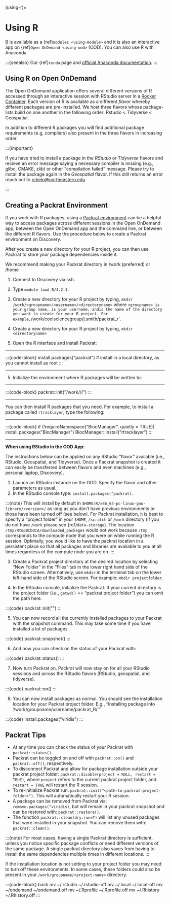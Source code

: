(using-r)=
# Using R

[R](https://www.r-project.org/) is available as a {ref}`modules <using-module>` and it is also an interactive app on {ref}`Open OnDemand <using-ood>` (OOD). You can also use R with Anaconda.

:::{seealso}
Our {ref}`conda` page and [official Anaconda documentation](https://docs.anaconda.com/anaconda/packages/r-language-pkg-docs/).
:::
## Using R on Open OnDemand

The Open OnDemand application offers several different versions of R accessed through an interactive session with RStudio server in a [Rocker Container](https://rocker-project.org/images/versioned/rstudio). Each version of R is available as a different *flavor* whereby different packages are pre-installed. We host three flavors whose package-lists build on one another in the following order: Rstudio < Tidyverse < Geospatial.

In addition to different R packages you will find additional package requirements (e.g, compilers) also present in the three flavors in increasing order.


:::{important}

If you have tried to install a package in the *RStudio* or *Tidyverse* flavors and recieve an error message saying a necessary compiler is missing (e.g., glibc, CMAKE, zlib) or other "compilation failed" message. Please try to install the package again in the *Geospatial* flavor. If this still returns an error reach out to rchelp@northeastern.edu

:::


## Creating a Packrat Environment

If you work with R packages, using a [Packrat environment](https://rstudio.github.io/packrat/) can be a helpful way to access packages across different sessions in the Open OnDemand app, between the Open OnDemand app and the command line, or between the different R flavors. Use the procedure below to create a Packrat environment on Discovery.

After you create a new directory for your R project, you can then use Packrat to store your package dependencies inside it.

We recommend making your Packrat directory in /work (preferred) or /home

1. Connect to Discovery via ssh.

1. Type `module load R/4.2.1`.

1. Create a new directory for your R project by typing, `mkdir /work/<groupname>/<username>/<directoryname>` where `<groupname> is your group name, `<username>` is your username, and `<directoryname>` is the name of the directory you want to create for your R project. For example, `/work/coolsciencegroup/j.smith/packrat_r`.

1. Create a new directory for your R project by typing, `mkdir <directoryname>`

1. Open the R interface and install Packrat:

______________________________________________________________________

:::{code-block}
   install.packages("packrat") # install in a local directory, as you cannot install as root
:::

______________________________________________________________________

5. Initialize the environment where R packages will be written to:

______________________________________________________________________

:::{code-block}
   packrat::init("/work/<groupname>/<yourusername>/<directoryname>")
:::

______________________________________________________________________

You can then install R packages that you need. For example, to install a package called `rtracklayer`, type the following:

______________________________________________________________________

:::{code-block}
if (!requireNamespace("BiocManager", quietly = TRUE))
install.packages("BiocManager")
BiocManager::install("rtracklayer")
:::

______________________________________________________________________

**When using RStudio in the OOD App:**

The instructions below can be applied on any RStudio “flavor” available (i.e., RStudio, Geospatial, and Tidyverse). Once a Packrat snapshot is created it can easily be transferred between flavors and even machines (e.g., personal laptop, Discovery).

1. Launch an RStudio instance on the OOD. Specify the flavor and other parameters as usual.
1. In the RStudio console type: `install.packages("packrat)`.

:::{note}
This will install by default in `$HOME/R/x86_64-pc-linux-gnu-library/<version>/` as long as you don’t have previous environments or those have been turned off (see below). For Packrat installation, it is best to specify a “project folder” in your `$HOME`, `/scratch` or `/work` directory (if you do not have `/work` please see {ref}`data-storage`). The location `/tmp/Rtmp8CbQCA/downloaded_packages` would not work because `/tmp` corresponds to the compute node that you were on while running the R session. Optimally, you would like to have the packrat location in a persistent place so that all packages and libraries are available to you at all times regardless of the compute node you are on.
:::

3. Create a Packrat project directory at the desired location by selecting “New Folder” in the “Files” tab in the lower right hand side of the RStudio screen. Alternatively, use `mkdir` in the terminal tab on the lower left-hand side of the RStudio screen. For example: `mkdir projectfolder`.

1. In the RStudio console, initialize the Packrat. If your current directory is the project folder (i.e., `getwd()` == “packrat project folder”) you can omit the path here.

:::{code}
packrat::init("<path-to-project-folder>")
:::

5. You can now record all the currently installed packages to your Packrat with the snapshot command. This may take some time if you have installed a lot of packages.

:::{code}
packrat::snapshot()
:::

6. And now you can check on the status of your Packrat with:

:::{code}
packrat::status()
:::

7. Now turn Packrat on. Packrat will now stay on for all your RStudio sessions and across the RStudio flavors (RStudio, geospatial, and tidyverse).

:::{code}
packrat::on()
:::

8. You can now install packages as normal. You should see the installation location for your Packrat project folder. E.g., “Installing package into ‘/work/groupname/username/packrat_R/’”

:::{code}
install.packages("viridis")
:::

## Packrat Tips

- At any time you can check the status of your Packrat with `packrat::status()`.
- Packrat can be toggled on and off with `packrat::on()` and `packrat::off()`, respectively.
- To disconnect Packrat and allow for package installation outside your packrat project folder: `packrat::disable(project = NULL, restart = TRUE)`, where `project` refers to the current packrat project folder, and `restart = TRUE` will restart the R session.
- To re-initialize Packrat run: `packrat::init("<path-to-packrat-project-folder>")`. This will automatically restart your R session.
- A package can be removed from Packrat via: `remove.packages("viridis)`, but will remain in your packrat snapshot and can be restored with: `packrat::restore()`.
- The function `packrat::clean(dry.run=T)` will list any unused packages that were installed in your snapshot. You can remove them with: `packrat::clean()`.

:::{note}
For most cases, having a single Packrat directory is sufficient, unless you notice specific package conflicts or need different versions of the same package. A single packrat directory also saves from having to install the same dependencies multiple times in different locations.
:::

If the installation location is not setting to your project folder you may need to turn off these environments. In some cases, these folders could also be present in your `/work/groupname/<project-name>` directory.

:::{code-block} bash
mv ~/.rstudio ~/.rstudio-off
mv ~/.local ~/.local-off
mv ~/ondemand ~/ondemand.off
mv ~/.Rprofile ~/.Rprofile.off
mv ~/.Rhistory ~/.Rhistory.off
:::
